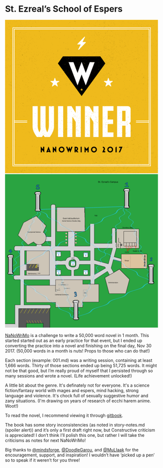 # St. Ezreal’s School of Espers

![NaNoWriMo Winner](https://raw.githubusercontent.com/insanity54/nanowrimo2017_practice/master/NaNo-2017-Winner-Badge.png)
![St. Ezreal’s Campus Map](https://raw.githubusercontent.com/insanity54/nanowrimo2017_practice/master/campus.png)


[NaNoWriMo](https://nanowrimo.org/) is a challenge to write a 50,000 word novel in 1 month. This started started out as an early practice for that event, but I ended up converting the practice into a novel and finishing on the final day, Nov 30 2017. (50,000 words in a month is nuts! Props to those who can do that!) 

Each section (example: 001.md) was a writing session, containing at least 1,666 words. Thirty of those sections ended up being 51,725 words. It might not be that good, but I’m really proud of myself that I persisted through so many sessions and wrote a novel. (Life achievement unlocked!)

A little bit about the genre. It's definately not for everyone. It's a science fiction/fantasy world with mages and espers, mind hacking, strong language and violence. It's chock full of sexually suggestive humor and zany situations. (I'm drawing on years of research of ecchi harem anime. Woot!)

To read the novel, I recommend viewing it through [gitbook](https://insanity54.gitbooks.io/nanowrimo/content/).

The book has some story inconsistencies (as noted in story-notes.md (spoiler alert)) and it’s only a first draft right now, but Constructive criticism is appreciated! I don’t think I’ll polish this one, but rather I will take the criticisms as notes for next NaNoWriMo!

Big thanks to [@mindsforge](https://twitter.com/mindsforge), [@DoodleGarou](https://twitter.com/DoodleGarou), and [@MuLlaak](https://twitter.com/MuLlaak) for the encouragement, support, and inspiration! I wouldn’t have ‘picked up a pen’ so to speak if it weren’t for you three!
